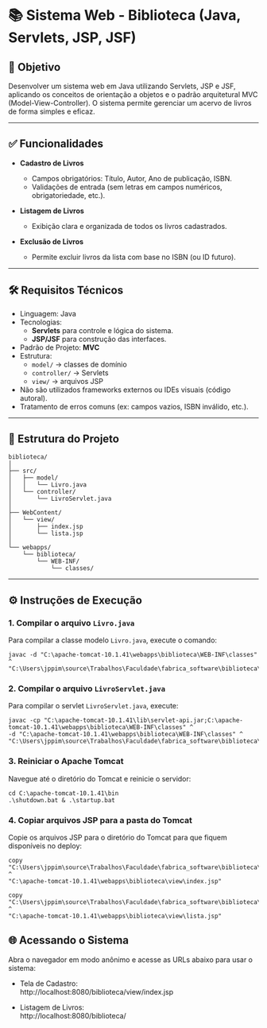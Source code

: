 # 📚 Sistema Web - Biblioteca (**Java, Servlets, JSP, JSF**)

## 🎯 Objetivo

Desenvolver um sistema web em Java utilizando Servlets, JSP e JSF, aplicando os conceitos de orientação a objetos e o padrão arquitetural MVC (Model-View-Controller). O sistema permite gerenciar um acervo de livros de forma simples e eficaz.

---

## ✅ Funcionalidades

- **Cadastro de Livros**
  - Campos obrigatórios: Título, Autor, Ano de publicação, ISBN.
  - Validações de entrada (sem letras em campos numéricos, obrigatoriedade, etc.).

- **Listagem de Livros**
  - Exibição clara e organizada de todos os livros cadastrados.

- **Exclusão de Livros**
  - Permite excluir livros da lista com base no ISBN (ou ID futuro).

---

## 🛠️ Requisitos Técnicos

- Linguagem: Java
- Tecnologias:
  - **Servlets** para controle e lógica do sistema.
  - **JSP/JSF** para construção das interfaces.
- Padrão de Projeto: **MVC**
- Estrutura:
  - `model/` → classes de domínio
  - `controller/` → Servlets
  - `view/` → arquivos JSP
- Não são utilizados frameworks externos ou IDEs visuais (código autoral).
- Tratamento de erros comuns (ex: campos vazios, ISBN inválido, etc.).

---

## 📂 Estrutura do Projeto

````` 
biblioteca/
│
├── src/
│   ├── model/
│   │   └── Livro.java
│   └── controller/
│       └── LivroServlet.java
│
├── WebContent/
│   └── view/
│       ├── index.jsp
│       └── lista.jsp
│
└── webapps/
    └── biblioteca/
        └── WEB-INF/
            └── classes/
````` 
---

## ⚙️ Instruções de Execução

### 1. Compilar o arquivo `Livro.java`

Para compilar a classe modelo `Livro.java`, execute o comando:

    javac -d "C:\apache-tomcat-10.1.41\webapps\biblioteca\WEB-INF\classes" ^
    "C:\Users\jppim\source\Trabalhos\Faculdade\fabrica_software\biblioteca\src\model\Livro.java"

### 2. Compilar o arquivo `LivroServlet.java`

Para compilar o servlet `LivroServlet.java`, execute:

    javac -cp "C:\apache-tomcat-10.1.41\lib\servlet-api.jar;C:\apache-tomcat-10.1.41\webapps\biblioteca\WEB-INF\classes" ^
    -d "C:\apache-tomcat-10.1.41\webapps\biblioteca\WEB-INF\classes" ^
    "C:\Users\jppim\source\Trabalhos\Faculdade\fabrica_software\biblioteca\src\controller\LivroServlet.java"

### 3. Reiniciar o Apache Tomcat

Navegue até o diretório do Tomcat e reinicie o servidor:

    cd C:\apache-tomcat-10.1.41\bin
    .\shutdown.bat & .\startup.bat

### 4. Copiar arquivos JSP para a pasta do Tomcat

Copie os arquivos JSP para o diretório do Tomcat para que fiquem disponíveis no deploy:

    copy "C:\Users\jppim\source\Trabalhos\Faculdade\fabrica_software\biblioteca\WebContent\view\index.jsp" ^
    "C:\apache-tomcat-10.1.41\webapps\biblioteca\view\index.jsp"

    copy "C:\Users\jppim\source\Trabalhos\Faculdade\fabrica_software\biblioteca\WebContent\view\lista.jsp" ^
    "C:\apache-tomcat-10.1.41\webapps\biblioteca\view\lista.jsp"

## 🌐 Acessando o Sistema

Abra o navegador em modo anônimo e acesse as URLs abaixo para usar o sistema:

- Tela de Cadastro:  
  http://localhost:8080/biblioteca/view/index.jsp

- Listagem de Livros:  
  http://localhost:8080/biblioteca/

